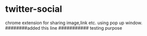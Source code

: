 # twitter-social
chrome extension for sharing image,link etc. using pop up window.
########added this line ########### 
testing purpose
